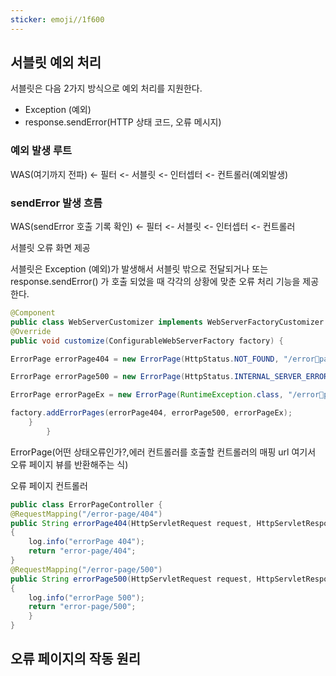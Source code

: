 ```yaml
---
sticker: emoji//1f600
---
```

## 서블릿 예외 처리

서블릿은 다음 2가지 방식으로 예외 처리를 지원한다. 
- Exception (예외) 
- response.sendError(HTTP 상태 코드, 오류 메시지)

### 예외  발생 루트

WAS(여기까지 전파) <- 필터 <- 서블릿 <- 인터셉터 <- 컨트롤러(예외발생)

### sendError 발생 흐름

WAS(sendError 호출 기록 확인) <- 필터 <- 서블릿 <- 인터셉터 <- 컨트롤러

서블릿 오류 화면 제공

서블릿은 Exception (예외)가 발생해서 서블릿 밖으로 전달되거나 또는 response.sendError() 가 호출 되었을 때 각각의 상황에 맞춘 오류 처리 기능을 제공한다.

```java
@Component 
public class WebServerCustomizer implements WebServerFactoryCustomizer { 
@Override 
public void customize(ConfigurableWebServerFactory factory) { 

ErrorPage errorPage404 = new ErrorPage(HttpStatus.NOT_FOUND, "/errorpage/404"); 

ErrorPage errorPage500 = new ErrorPage(HttpStatus.INTERNAL_SERVER_ERROR, "/error-page/500"); 

ErrorPage errorPageEx = new ErrorPage(RuntimeException.class, "/errorpage/500"); 

factory.addErrorPages(errorPage404, errorPage500, errorPageEx); 
	} 
		}
```

ErrorPage(어떤 상태오류인가?,에러 컨트롤러를 호출할 컨트롤러의 매핑 url 여기서 오류 페이지 뷰를 반환해주는 식)

오류 페이지 컨트롤러
```java
public class ErrorPageController {
@RequestMapping("/error-page/404") 
public String errorPage404(HttpServletRequest request, HttpServletResponse response) 
{ 
	log.info("errorPage 404"); 
	return "error-page/404"; 
}
@RequestMapping("/error-page/500") 
public String errorPage500(HttpServletRequest request, HttpServletResponse response) 
{ 
	log.info("errorPage 500"); 
	return "error-page/500"; 
	} 
}
```

## 오류 페이지의 작동 원리
